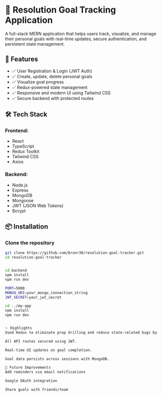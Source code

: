 # 🏁 Resolution Goal Tracking Application

A full-stack MERN application that helps users track, visualize, and manage their personal goals with real-time updates, secure authentication, and persistent state management.

## 🚀 Features

- ✅ User Registration & Login (JWT Auth)
- ✅ Create, update, delete personal goals
- ✅ Visualize goal progress
- ✅ Redux-powered state management
- ✅ Responsive and modern UI using Tailwind CSS
- ✅ Secure backend with protected routes

## 🛠️ Tech Stack

### Frontend:
- React
- TypeScript
- Redux Toolkit
- Tailwind CSS
- Axios

### Backend:
- Node.js
- Express
- MongoDB
- Mongoose
- JWT (JSON Web Tokens)
- Bcrypt

## 📦 Installation

### Clone the repository

```bash
git clone https://github.com/Arunr30/resolution-goal-tracker.git
cd resolution-goal-tracker


cd backend
npm install
npm run dev

PORT=5000
MONGO_URI=your_mongo_connection_string
JWT_SECRET=your_jwt_secret

cd ../my-app
npm install
npm run dev


✨ Highlights
Used Redux to eliminate prop drilling and reduce state-related bugs by ~40%.

All API routes secured using JWT.

Real-time UI updates on goal completion.

Goal data persists across sessions with MongoDB.

🧠 Future Improvements
Add reminders via email notifications

Google OAuth integration

Share goals with friends/team
